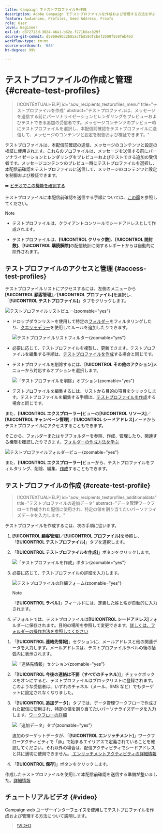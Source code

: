 ```yaml
---
title: Campaign でテストプロファイルを作成
description: Adobe Campaign でテストプロファイルを作成および管理する方法を学ぶ
feature: Audiences, Profiles, Seed Address, Proofs
role: User
level: Beginner
exl-id: d372713d-3024-46a1-b62e-f271b8ac829f
source-git-commit: d58b9e9b32b85acfbd58dfcbef2000f859feb40d
workflow-type: tm+mt
source-wordcount: '643'
ht-degree: 99%

---
```


# テストプロファイルの作成と管理 {#create-test-profiles}

>[!CONTEXTUALHELP]
>id="acw_recipients_testprofiles_menu"
>title="テストプロファイルを作成"
>abstract="テストプロファイルは、メッセージを送信する前にパーソナライゼーションとレンダリングをプレビューおよびテストできる追加の受信者です。メッセージコンテンツのプレビュー時にテストプロファイルを選択し、本配信前確認をテストプロファイルに送信して、メッセージのコンテンツと設定を制御および検証できます。"

テストプロファイルは、本配信前確認の送信、メッセージのコンテンツと設定の検証に使用されます。これらのプロファイルは、メッセージを送信する前にパーソナライゼーションとレンダリングをプレビューおよびテストできる追加の受信者です。メッセージコンテンツのプレビュー時にテストプロファイルを選択し、本配信前確認をテストプロファイルに送信して、メッセージのコンテンツと設定を制御および検証できます。

➡️ [ビデオでこの機能を確認する](#video)

<!--Learn more about test profiles in the [Campaign v8 (client console) documentation](https://experienceleague.adobe.com/docs/campaign/campaign-v8/audience/add-profiles/test-profiles.html?lang=ja){target="_blank"}.-->

テストプロファイルに本配信前確認を送信する手順については、[この節](../preview-test/test-deliveries.md#test-profiles)を参照してください。

>[!NOTE]
>
>* テストプロファイルは、クライアントコンソールでシードアドレスとして作成されます。
>
>* テストプロファイルは、**[!UICONTROL クリック数]**、**[!UICONTROL 開封数]**、**[!UICONTROL 購読解除]**&#x200B;の配信統計に関するレポートからは自動的に除外されます。

## テストプロファイルのアクセスと管理 {#access-test-profiles}

テストプロファイルリストにアクセスするには、左側のメニューから&#x200B;**[!UICONTROL 顧客管理]**／**[!UICONTROL プロファイル]**&#x200B;を選択し、「**[!UICONTROL テストプロファイル]**」タブをクリックします。

![テストプロファイルリストビュー](assets/test-profile-list.png){zoomable="yes"}

* ドロップダウンリストを使用して特定の[フォルダー](../get-started/permissions.md#folders)をフィルタリングしたり、[クエリモデラー](../query/query-modeler-overview.md)を使用してルールを追加したりできます。

  ![テストプロファイルリストフィルター](assets/test-profile-list-filters.png){zoomable="yes"}

* 必要に応じて、テストプロファイルを複製し、更新できます。テストプロファイルを編集する手順は、[テストプロファイルを作成](#create-test-profile)する場合と同じです。

* テストプロファイルを削除するには、**[!UICONTROL その他のアクション]**&#x200B;メニューから対応するオプションを選択します。

  ![「テストプロファイルを削除」オプション](assets/test-profile-list-delete.png){zoomable="yes"}

* テストプロファイルを編集するには、リストから目的の項目をクリックします。テストプロファイルを編集する手順は、[テストプロファイルを作成](#create-test-profile)する場合と同じです。

また、**[!UICONTROL エクスプローラー]**&#x200B;ビューの&#x200B;**[!UICONTROL リソース]**／**[!UICONTROL キャンペーン管理]**／**[!UICONTROL シードアドレス]**&#x200B;ノードからテストプロファイルにアクセスすることもできます。

そこから、フォルダーまたはサブフォルダーを参照、作成、管理したり、関連する権限を確認したりできます。[フォルダーの作成方法を学ぶ](../get-started/permissions.md#folders)

![テストプロファイルフォルダービュー](assets/test-profiles-folders.png){zoomable="yes"}

また、**[!UICONTROL エクスプローラー]**&#x200B;ビューから、テストプロファイルをフィルタリング、削除、編集、[作成](#create-test-profile)することもできます。

## テストプロファイルの作成 {#create-test-profile}

>[!CONTEXTUALHELP]
>id="acw_recipients_testprofiles_additionaldata"
>title="テストプロファイルの追加データ"
>abstract="データ管理ワークフローで作成された配信に使用され、特定の値を割り当てたいパーソナライズデータを入力します。"

テストプロファイルを作成するには、次の手順に従います。

1. **[!UICONTROL 顧客管理]**／**[!UICONTROL プロファイル]**&#x200B;を参照し、「**[!UICONTROL テストプロファイル]**」タブを選択します。

1. 「**[!UICONTROL テストプロファイルを作成]**」ボタンをクリックします。

   ![「テストプロファイルを作成」ボタン](assets/test-profile-create.png){zoomable="yes"}

1. 必要に応じて、テストプロファイルの詳細を入力します。<!--Most of the fields are the same as when creating profiles. [Learn more]-->

   ![テストプロファイルの詳細フォーム](assets/test-profile-details.png){zoomable="yes"}

   >[!NOTE]
   >
   >「**[!UICONTROL ラベル]**」フィールドには、定義した姓と名が自動的に入力されます。

1. デフォルトでは、テストプロファイルは&#x200B;**[!UICONTROL シードアドレス]**&#x200B;フォルダーに保存されます。目的の場所を参照して変更できます。[詳しくは、フォルダーの操作方法を参照してください](../get-started/permissions.md#folders)

   <!--![](assets/test-profile-folder.png){zoomable="yes"}-->

<!--
You do not need to enter all fields of each tab when creating a seed address. Missing personalization elements are entered randomly during delivery analysis. (Not valid?)
-->

1. 「**[!UICONTROL 連絡先情報]**」セクションに、メールアドレスと他の関連データを入力します。メールアドレスは、テストプロファイルラベルの後の括弧内に表示されます。

   ![「連絡先情報」セクション](assets/test-profile-address.png){zoomable="yes"}

1. 「**[!UICONTROL 今後の連絡は不要（すべてのチャネル）]**」チェックボックスをオンにすると、テストプロファイルはブロックリストに登録されます。このような受信者は、いずれのチャネル（メール、SMS など）でもターゲットに設定されなくなりました。

1. 「**[!UICONTROL 追加データ]**」タブでは、データ管理ワークフローで作成された配信に使用され、特定の値を割り当てたいパーソナライズデータを入力します。[ワークフローの詳細](../workflows/gs-workflows.md)

   ![「追加データ」タブ](assets/test-profile-additional-data.png){zoomable="yes"}

   追加のターゲットデータが、「**[!UICONTROL エンリッチメント]**」ワークフローアクティビティで「@」で始まるエイリアスで定義されていることを確認してください。それ以外の場合は、配信アクティビティでシードアドレスと共に適切に使用できません。[ エンリッチメントアクティビティの詳細情報 ](../workflows/activities/enrichment.md)

1. 「**[!UICONTROL 保存]**」ボタンをクリックします。

作成したテストプロファイルを使用して本配信前確認を送信する準備が整いました。[詳細情報](../preview-test/test-deliveries.md#test-profiles)

<!--Use test profiles in Direct mail? cf v7/v8-->

## チュートリアルビデオ {#video}

Campaign web ユーザーインターフェイスを使用してテストプロファイルを作成および管理する方法について説明します。

>[!VIDEO](https://video.tv.adobe.com/v/3442844?quality=12)